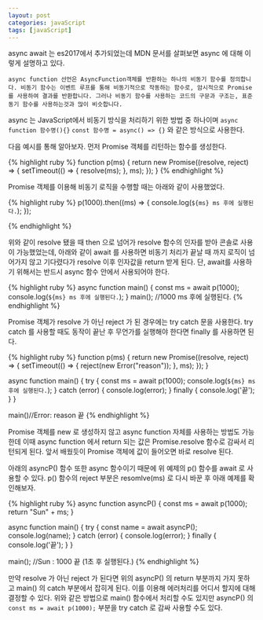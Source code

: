 ```yaml
---
layout: post
categories: javaScript
tags: [javaScript]
---
```


async await 는 es2017에서 추가되었는데 MDN 문서를 살펴보면 async 에 대해 이렇게 설명하고 있다.

`async function 선언은 AsyncFunction객체를 반환하는 하나의 비동기 함수를 정의합니다. 비동기 함수는 이벤트 루프를 통해 비동기적으로 작동하는 함수로, 암시적으로 Promise를 사용하여 결과를 반환합니다. 그러나 비동기 함수를 사용하는 코드의 구문과 구조는, 표준 동기 함수를 사용하는것과 많이 비슷합니다.`

async 는 JavaScript에서 비동기 방식을 처리하기 위한 방법 중 하나이며 `async function 함수명(){}`
`const 함수명 = async() => {}`
와 같은 방식으로 사용한다.

다음 예시를 통해 알아보자.
먼저 Promise 객체를 리턴하는 함수를 생성한다.

{% highlight ruby %}
function p(ms) {
  return new Promise((resolve, reject) => {
    setTimeout(() => {
      resolve(ms);
    }, ms);
  });
}
{% endhighlight %}

Promise 객체를 이용해 비동기 로직을 수행할 때는 아래와 같이 사용했었다.

{% highlight ruby %}
p(1000).then((ms) => {
  console.log(`${ms} ms 후에 실행된다.`);
});

{% endhighlight %}

위와 같이 resolve 됐을 때 then 으로 넘어가 resolve 함수의 인자를 받아 콘솔로 사용이 가능했었는데, 아래와 같이 await 를 사용하면 비동기 처리가 끝날 때 까지 로직이 넘어가지 않고 기다렸다가 resolve 이후 인자값을 return 받게 된다.
단, await를 사용하기 위해서는 반드시 async 함수 안에서 사용되어야 한다.

{% highlight ruby %}
async function main() {
  const ms = await p(1000);
  console.log(`${ms} ms 후에 실행된다.`);
}
main();
//1000 ms 후에 실행된다.
{% endhighlight %}

Promise 객체가 resolve 가 아닌 reject 가 된 경우에는 try catch 문을 사용한다. try catch 를 사용할 때도 동작이 끝난 후 무언가를 실행해야 한다면 finally 를 사용하면 된다.

{% highlight ruby %}
function p(ms) {
  return new Promise((resolve, reject) => {
    setTimeout(() => {
      reject(new Error("reason"));
    }, ms);
  });
}

async function main() {
  try {
    const ms = await p(1000);
    console.log(`${ms} ms 후에 실행된다.`);
  } catch (error) {
    console.log(error); 
  } finally {
    console.log('끝');
  }
}

main()//Error: reason 끝
{% endhighlight %}

Promise 객체를 new 로 생성하지 않고 async function 자체를 사용하는 방법도 가능한데 이때 async function 에서 return 되는 값은 Promise.resolve 함수로 감싸서 리턴되게 된다. 앞서 배웠듯이 Promise 객체에 값이 들어오면 바로 resolve 된다.

아래의 asyncP() 함수 또한 async 함수이기 때문에 위 예제의 p() 함수를 await 로 사용할 수 있다. p() 함수의 reject 부분은 resomlve(ms) 로 다시 바꾼 후 아래 예제를 확인해보자.

{% highlight ruby %}
async function asyncP() {
  const ms = await p(1000);
  return "Sun" + ms;
}

async function main() {
  try {
    const name = await asyncP();
    console.log(name);
  } catch (error) {
    console.log(error); 
  } finally {
    console.log('끝');
  }
}

main(); //Sun : 1000 끝 (1초 후 실행된다.)
{% endhighlight %}

만약 resolve 가 아닌 reject 가 된다면 위의 asyncP() 의 return 부분까지 가지 못하고 main() 의 catch 부분에서 잡히게 된다. 
이를 이용해 에러처리를 어디서 할지에 대해 결정할 수 있다. 위와 같은 방법으로 main() 함수에서 처리할 수도 있지만 asyncP() 의 `const ms = await p(1000);` 부분을 try catch 로 감싸 사용할 수도 있다.

